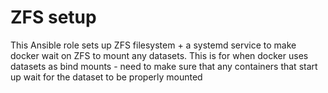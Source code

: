 # ZFS setup

This Ansible role sets up ZFS filesystem + a systemd service to make docker wait on ZFS to mount any datasets. This is for when docker uses datasets as bind mounts - need to make sure that any containers that start up wait for the dataset to be properly mounted